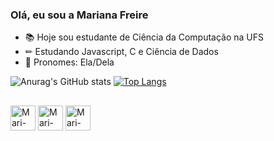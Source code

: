 ### Olá, eu sou a Mariana Freire

- 📚 Hoje sou estudante de Ciência da Computação na UFS
- ✏ Estudando Javascript, C e Ciência de Dados
- 🤍 Pronomes: Ela/Dela

![Anurag's GitHub stats](https://github-readme-stats.vercel.app/api?username=marisfreire&show_icons=true&theme=cobalt)
[![Top Langs](https://github-readme-stats.vercel.app/api/top-langs/?username=marisfreire&layout=compact&theme=cobalt)](https://github.com/anuraghazra/github-readme-stats)

##

<div>
  <img align="center" alt="Mari-JS" height="40" width="40" src="https://cdn-icons-png.flaticon.com/512/5968/5968292.png">
  <img align="center" alt="Mari-HTML" height="40" width="40" src="https://cdn-icons-png.flaticon.com/512/174/174854.png">
  <img align="center" alt="Mari-CSS" height="40" width="40" src="https://cdn-icons-png.flaticon.com/512/732/732190.png">
</div>

##


